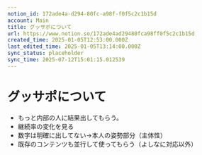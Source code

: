 ```yaml
---
notion_id: 172ade4a-d294-80fc-a98f-f0f5c2c1b15d
account: Main
title: グッサポについて
url: https://www.notion.so/172ade4ad29480fca98ff0f5c2c1b15d
created_time: 2025-01-05T12:53:00.000Z
last_edited_time: 2025-01-05T13:14:00.000Z
sync_status: placeholder
sync_time: 2025-07-12T15:01:15.012539
---
```

# グッサポについて

- もっと内部の人に結果出してもらう。
- 継続率の変化を見る
- 数字は明確に出してない→本人の姿勢部分（主体性）
- 既存のコンテンツも並行して使ってもらう（よしなに対応以外）